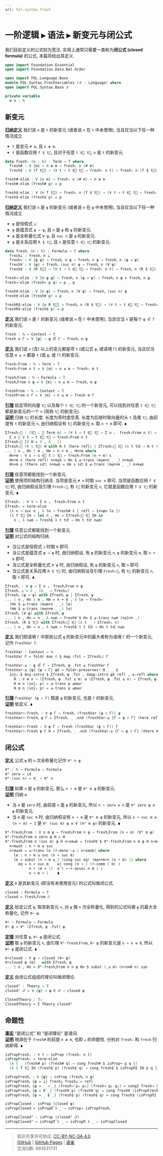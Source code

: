 ```yaml
---
url: fol.syntax.fresh
---
```


# 一阶逻辑 ▸ 语法 ▸ 新变元与闭公式

我们目前定义的公式较为宽泛, 实用上通常只需要一类称为**闭公式 (closed formula)** 的公式, 本篇将给出其定义.

```agda
open import Foundation.Essential
open import Foundation.Data.Nat.Order

open import FOL.Language.Base
module FOL.Syntax.FreshVariables (ℒ : Language) where
open import FOL.Syntax.Base ℒ

private variable
  m n : ℕ
```

## 新变元

**<u>归纳定义</u>** 我们说 `n` 是 `t` 的新变元 (或者说 `n` 在 `t` 中未使用), 当且仅当以下任一种情况成立

- `t` 是变元 `# m`, 且 `n ≢ m`.
- `t` 是函数应用 `f $̇ t⃗`, 且对于任意 `t ∈⃗ t⃗`, `n` 是 `t` 的新变元.

```agda
data freshₜ (n : ℕ) : Term → 𝕋 where
  fresh# : ∀ {m} → n ≢ m → freshₜ n (# m)
  fresh$̇ : ∀ {f t⃗} → (∀ t → t ∈⃗ t⃗ → freshₜ n t) → freshₜ n (f $̇ t⃗)

fresh#-elim : ∀ {n m} → freshₜ n (# m) → n ≢ m
fresh#-elim (fresh# p) = p

fresh$̇-elim : ∀ {n f t⃗} → freshₜ n (f $̇ t⃗) → (∀ t → t ∈⃗ t⃗ → freshₜ n t)
fresh$̇-elim (fresh$̇ p) = p
```

**<u>归纳定义</u>** 我们说 `n` 是 `φ` 的新变元 (或者说 `n` 在 `φ` 中未使用), 当且仅当以下任一种情况成立

- `φ` 是恒假式 `⊥̇`.
- `φ` 是蕴含式 `φ →̇ ψ`, 且 `n` 是 `φ` 和 `ψ` 的新变元.
- `φ` 是全称量化式 `∀̇ φ`, 且 `suc n` 是 `φ` 的新变元.
- `φ` 是关系应用 `R $̇ t⃗`, 且 `n` 是任意 `t ∈⃗ t⃗` 的新变元.

```agda
data freshᵩ (n : ℕ) : Formula → 𝕋 where
  fresh⊥̇ : freshᵩ n ⊥̇
  fresh→̇ : ∀ {φ ψ} → freshᵩ n φ → freshᵩ n ψ → freshᵩ n (φ →̇ ψ)
  fresh∀̇ : ∀ {φ} → freshᵩ (suc n) φ → freshᵩ n (∀̇ φ)
  fresh$̇ : ∀ {R t⃗} → (∀ t → t ∈⃗ t⃗ → freshₜ n t) → freshᵩ n (R $̇ t⃗)

fresh→̇-elim : ∀ {n φ ψ} → freshᵩ n (φ →̇ ψ) → freshᵩ n φ × freshᵩ n ψ
fresh→̇-elim (fresh→̇ p q) = p , q

fresh∀̇-elim : ∀ {n φ} → freshᵩ n (∀̇ φ) → freshᵩ (suc n) φ
fresh∀̇-elim (fresh∀̇ p) = p

freshR$̇-elim : ∀ {n R t⃗} → freshᵩ n (R $̇ t⃗) → (∀ t → t ∈⃗ t⃗ → freshₜ n t)
freshR$̇-elim (fresh$̇ p) = p
```

**<u>定义</u>** 我们说 `n` 是 `Γ` 的新变元 (或者说 `n` 在 `Γ` 中未使用), 当且仅当 `n` 是每个 `φ ∈͆ Γ` 的新变元.

```agda
fresh : ℕ → Context → 𝕋
fresh n Γ = ∀ {φ} → φ ∈͆ Γ → freshᵩ n φ
```

**<u>定义</u>** 我们说 `n` (含) 以上的变元都是项 `t` (或公式 `φ`, 或语境 `Γ`) 的新变元, 当且仅当任意 `m ≥ n` 都是 `t` (或 `φ`, 或 `Γ`) 的新变元.

```agda
freshₜFrom : ℕ → Term → 𝕋
freshₜFrom n t = ∀ {m} → n ≤ m → freshₜ m t

freshᵩFrom : ℕ → Formula → 𝕋
freshᵩFrom n φ = ∀ {m} → n ≤ m → freshᵩ m φ

freshFrom : ℕ → Context → 𝕋
freshFrom n Γ = ∀ {m} → n ≤ m → fresh m Γ
```

**<u>引理</u>** 给定项的向量 `t⃗` 以及每个 `t ∈⃗ t⃗` 的一个新变元, 可以找到对任意 `t ∈⃗ t⃗` 都是新变元的一个 `n` (简称 `t⃗` 的新变元).  
**<u>证明</u>** 归纳 `t⃗` 的长度. 长度为零时虚空真. 长度为后继时取向量的头 `t` 及尾 `t⃗`. 由前提有 `t` 的新变元 `n`, 由归纳假设有 `t⃗` 的新变元 `m`. 取 `n + m` 即可. ∎

```agda
Σfreshₜ⃗ : (t⃗ : 𝕍 Term n) → (∀ t → t ∈⃗ t⃗ → Σ n ， freshₜFrom n t) →
  Σ n ， ∀ t → t ∈⃗ t⃗ → freshₜFrom n t
Σfreshₜ⃗ [] H = 0 , λ _ ()
Σfreshₜ⃗ (t ∷ t⃗) H with H t (here refl) | Σfreshₜ⃗ t⃗ (λ t t∈⃗ → H t (there t∈⃗))
... | n , Hn | m , Hm = n + m , Hn+m where
  Hn+m : ∀ s → s ∈⃗ t ∷ t⃗ → freshₜFrom (n + m) s
  Hn+m s (here refl) n+m≤k = Hn $ ≤-trans (m≤m+n _ _) n+m≤k
  Hn+m s (there s∈⃗) n+m≤k = Hm s s∈⃗ $ ≤-trans (m≤n+m _ _) n+m≤k
```

**<u>引理</u>** 任意项都能找到一个新变元.  
**<u>证明</u>** 使用项的结构归纳法. 当项是变元 `# n` 时取 `suc n` 即可. 当项是函数应用 `f $̇ t⃗` 时, 由归纳假设及引理 `Freshₜ⃗`, 有 `t⃗` 的新变元 `n`, 它就是函数应用 `f $̇ t⃗` 的新变元. ∎

```agda
Σfreshₜ : ∀ t → Σ n ， freshₜFrom n t
Σfreshₜ = term-elim
  (λ n → suc n , λ le → fresh# λ { refl → 1+n≰n le })
  (λ f t⃗ IH → let n , Hn = Σfreshₜ⃗ t⃗ IH in
    n , λ n≤m → fresh$̇ λ t t∈⃗ → Hn t t∈⃗ n≤m)
```

**<u>引理</u>** 任意公式都能找到一个新变元.  
**<u>证明</u>** 对公式的结构归纳.
- 当公式是恒假式 `⊥̇` 时取 `0` 即可.
- 当公式是蕴含式 `φ →̇ ψ` 时, 由归纳假设, 有 `φ` 的新变元 `n`, `ψ` 的新变元 `m`, 取 `n + m` 即可.
- 当公式是全称量化式 `∀̇ φ` 时, 由归纳假设, 有 `φ` 的新变元 `n`, 取 `n` 即可.
- 当公式是关系应用 `R $̇ t⃗` 时, 由归纳假设及引理 `Freshₜ⃗`, 有 `t⃗` 的新变元 `n`, 取 `n` 即可. ∎

```agda
Σfreshᵩ : ∀ φ → Σ n ， freshᵩFrom n φ
Σfreshᵩ ⊥̇ = 0 , (λ _ → fresh⊥̇)
Σfreshᵩ (φ →̇ ψ) with Σfreshᵩ φ | Σfreshᵩ ψ
... | n , Hn | m , Hm = n + m , λ le → fresh→̇
  (Hn $ ≤-trans (m≤m+n _ _) le)
  (Hm $ ≤-trans (m≤n+m _ _) le)
Σfreshᵩ (∀̇ φ) with Σfreshᵩ φ
... | n , Hn = n , λ n≤m → fresh∀̇ $ Hn $ ≤-trans n≤m (n≤1+n _)
Σfreshᵩ (R $̇ t⃗) with Σfreshₜ⃗ t⃗ (λ t _ → Σfreshₜ t)
... | n , Hn = n , λ n≤m → fresh$̇ λ t t∈⃗ → Hn t t∈⃗ n≤m
```

**<u>定义</u>** 我们把语境 `Γ` 中那些公式 `φ` 的新变元中的最大者称为语境 `Γ` 的一个新变元, 记作 `freshVar Γ`.

```agda
freshVar : Context → ℕ
freshVar Γ = foldr max 0 $ map (fst ∘ Σfreshᵩ) Γ

freshVar-≥ : φ ∈͆ Γ → Σfreshᵩ φ .fst ≤ freshVar Γ
freshVar-≥ {φ} {ψ ∷ Γ} φ∈ = foldr-preservesᵒ H _ _ $
  inj₂ $ Any-intro $ Σfreshᵩ φ .fst , ∈map-intro φ∈ refl , ≤-refl where
    H : ∀ m n → (Σfreshᵩ φ .fst ≤ m) ⊎ (Σfreshᵩ φ .fst ≤ n) → Σfreshᵩ φ .fst ≤ max m n
    H m n (inj₁ p) = ≤-trans p ≤maxˡ
    H m n (inj₂ p) = ≤-trans p ≤maxʳ
```

**<u>引理</u>** `freshVar (φ ∷ Γ)` 既是 `φ` 的新变元, 也是 `Γ` 的新变元.  
**<u>证明</u>** 依定义. ∎

```agda
freshVar∷-freshᵩ : ∀ φ Γ → freshᵩ (freshVar (φ ∷ Γ)) φ
freshVar∷-freshᵩ φ Γ = Σfreshᵩ _ .snd (freshVar-≥ {Γ = φ ∷ Γ} (here refl))

freshVar∷-fresh : ∀ φ Γ → fresh (freshVar (φ ∷ Γ)) Γ
freshVar∷-fresh φ Γ H = Σfreshᵩ _ .snd (freshVar-≥ {Γ = φ ∷ Γ} (there H))
```

## 闭公式

**<u>定义</u>** 公式 `φ` 的 `n` 次全称量化记作 `∀̇ⁿ n φ`.

```agda
∀̇ⁿ : ℕ → Formula → Formula
∀̇ⁿ zero = id
∀̇ⁿ (suc n) = ∀̇_ ∘ ∀̇ⁿ n
```

**<u>引理</u>** 如果 `n` 是 `φ` 的新变元, 那么 `n ∸ m` 是 `∀̇ⁿ m φ` 的新变元.  
**<u>证明</u>** 归纳 `m`.
- 当 `m` 是 `zero` 时, 由前提 `n` 是 `φ` 的新变元, 所以 `n ∸ zero ≡ n` 是 `∀̇ⁿ zero φ ≡ φ` 的新变元.
- 当 `m` 是 `suc m` 时, 由归纳假设有 `n ∸ m` 是 `∀̇ⁿ m φ` 的新变元, 所以 `n ∸ suc m ≡ (n ∸ m) ∸ 1` 是 `∀̇ⁿ (suc m) φ ≡ ∀̇ (∀̇ⁿ m φ)` 的新变元. ∎

```agda
∀̇ⁿ-freshᵩFrom : ∀ n m φ → freshᵩFrom n φ → freshᵩFrom (n ∸ m) (∀̇ⁿ m φ)
∀̇ⁿ-freshᵩFrom n zero φ H = H
∀̇ⁿ-freshᵩFrom n (suc m) φ H n∸sm≤k = fresh∀̇ $ ∀̇ⁿ-freshᵩFrom n m φ H n∸m≤sk where
  n∸m≤sk : n ∸ m ≤ suc _
  n∸m≤sk = ≤-trans le (+-monoʳ-≤ 1 n∸sm≤k) where
    le : n ∸ m ≤ suc (n ∸ suc m)
    le = subst (n ∸ m ≤_) (cong suc eq) (m≤n+m∸n (n ∸ m) 1) where
      eq = n ∸ suc m    ≡⟨ cong (n ∸_) (+-comm 1 m) ⟩
           n ∸ (m + 1)  ≡˘⟨ ∸-+-assoc n m 1 ⟩
           n ∸ m ∸ 1    ∎
```

**<u>定义</u>** `0` 是其新变元 (即没有未使用变元) 的公式叫做闭公式.

```agda
closed : Formula → 𝕋
closed = freshᵩFrom 0
```

**<u>定义</u>** 给定公式 `φ`, 取其新变元 `n`, 对 `φ` 做 `n` 次全称量化, 得到的公式叫做 `φ` 的最大全称量化, 记作 `∀̇⋯ φ`.

```agda
∀̇⋯ : Formula → Formula
∀̇⋯ φ = ∀̇ⁿ (Σfreshᵩ φ .fst) φ
```

**<u>定理</u>** 对任意 `φ`, `∀̇⋯ φ` 是闭公式.  
**<u>证明</u>** 取 `φ` 的新变元 `n`, 由引理 `∀̇ⁿ-freshᵩFrom`, `∀̇⋯ φ` 的新变元是 `n ∸ n ≡ 0`, 所以 `∀̇⋯ φ` 是闭公式. ∎

```agda
∀̇⋯closed : ∀ φ → closed (∀̇⋯ φ)
∀̇⋯closed φ {m} _ with Σfreshᵩ φ
... | n , Hn = ∀̇ⁿ-freshᵩFrom n n φ Hn $ subst (_≤ m) (n∸n≡0 n) z≤n
```

**<u>定义</u>** 由闭公式组成的理论叫做闭理论.

```agda
closedᵀ : Theory → 𝕋
closedᵀ 𝒯 = ∀ {φ} → φ ∈ 𝒯 → closed φ

ClosedTheory : 𝕋₁
ClosedTheory = Σ Theory closedᵀ
```

## 命题性

**<u>事实</u>** “是闭公式” 和 “是闭理论” 是谓词.  
**<u>证明</u>** 根源在于 `fresh#` 的前提 `n ≢ m`, 也即 `⊥` 的命题性. 分别对 `freshₜ` 和 `fresh` 归纳即得. ∎

```agda
isPropFreshₜ : ∀ t → isProp (freshₜ n t)
isPropFreshₜ = term-elim
  (λ { _ (fresh# p) (fresh# q) → cong fresh# $ isProp¬ p q })
  (λ { f t⃗ IH (fresh$̇ p) (fresh$̇ q) → cong fresh$̇ $ isPropΠ2 IH p q })

isPropFreshᵩ : ∀ {φ} → isProp (freshᵩ n φ)
isPropFreshᵩ {φ = ⊥̇} fresh⊥̇ fresh⊥̇ = refl
isPropFreshᵩ {φ = _ →̇ _} (fresh→̇ p₁ p₂) (fresh→̇ q₁ q₂) = cong2 fresh→̇ (isPropFreshᵩ p₁ q₁) (isPropFreshᵩ p₂ q₂)
isPropFreshᵩ {φ = ∀̇ _} (fresh∀̇ p) (fresh∀̇ q) = cong fresh∀̇ (isPropFreshᵩ p q)
isPropFreshᵩ {φ = _ $̇ _} (fresh$̇ p) (fresh$̇ q) = cong fresh$̇ (isPropΠ2 (λ t _ → isPropFreshₜ t) p q)

isPropClosed : isProp (closed φ)
isPropClosed = isPropΠ̅ λ _ → isProp→ isPropFreshᵩ

isPropClosedᵀ : isProp (closedᵀ 𝒯)
isPropClosedᵀ = isPropΠ̅ λ _ → isPropΠ λ _ → isPropClosed
```

---
> 知识共享许可协议: [CC-BY-NC-SA 4.0](https://creativecommons.org/licenses/by-nc-sa/4.0/deed.zh)  
> [GitHub](https://github.com/choukh/MetaLogic/blob/main/src/FOL/Syntax/FreshVariables.lagda.md) | [GitHub Pages](https://choukh.github.io/MetaLogic/FOL.Syntax.FreshVariables.html) | [语雀](https://www.yuque.com/ocau/metalogic/fol.syntax.fresh)  
> 交流Q群: 893531731
